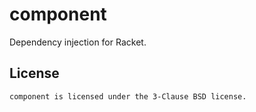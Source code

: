 # component

Dependency injection for Racket.

## License

    component is licensed under the 3-Clause BSD license.
